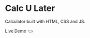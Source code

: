 # Calc U Later
Calculator built with HTML, CSS and JS.

[Live Demo](https://terencechew.github.io/calc-u-later/) :point_left:
